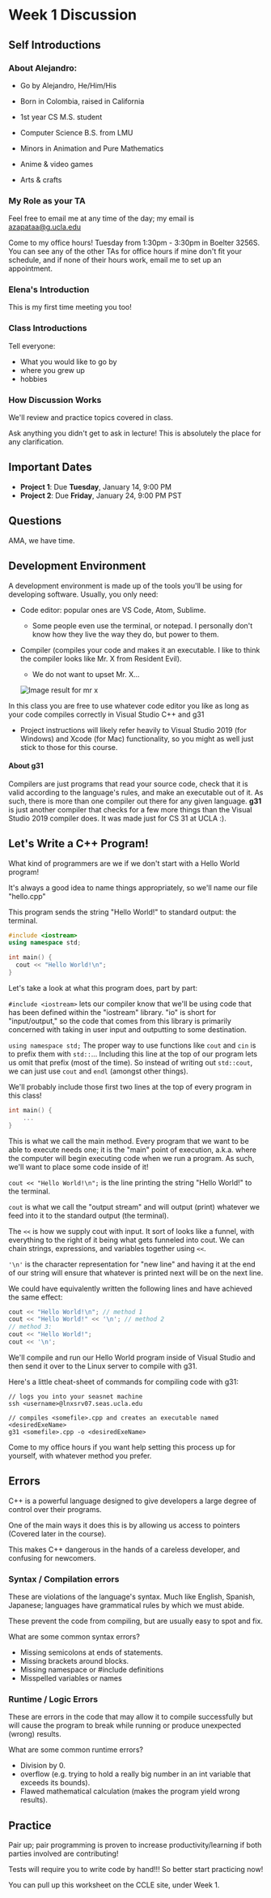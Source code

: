 # Week 1 Discussion

## Self Introductions

### About Alejandro: 

- Go by Alejandro, He/Him/His
- Born in Colombia, raised in California
- 1st year CS M.S. student

- Computer Science B.S. from LMU
- Minors in Animation and Pure Mathematics
- Anime & video games
- Arts & crafts

### My Role as your TA

Feel free to email me at any time of the day; my email is azapataa@g.ucla.edu

Come to my office hours! Tuesday from 1:30pm - 3:30pm in Boelter 3256S. You can see any of the other TAs for office hours if mine don't fit your schedule, and if none of their hours work, email me to set up an appointment. 

### Elena's Introduction

This is my first time meeting you too!

### Class Introductions

Tell everyone: 
- What you would like to go by
- where you grew up
- hobbies

### How Discussion Works

We'll review and practice topics covered in class.

Ask anything you didn't get to ask in lecture! This is absolutely the place for any clarification.

## Important Dates

- **Project 1**: Due **Tuesday**, January 14, 9:00 PM
- **Project 2**: Due **Friday**, January 24, 9:00 PM PST

## Questions

AMA, we have time.

## Development Environment

A development environment is made up of the tools you'll be using for developing software. Usually, you only need:
- Code editor: popular ones are VS Code, Atom, Sublime. 

  - Some people even use the terminal, or notepad. I personally don't know how they live the way they do, but power to them.

- Compiler (compiles your code and makes it an executable. I like to think the compiler looks like Mr. X from Resident Evil).

  - We do not want to upset Mr. X...

  ![Image result for mr x](https://vignette.wikia.nocookie.net/residentevil/images/8/80/Tyrant_%28Remake%29_4.png/revision/latest?cb=20190210203921)

In this class you are free to use whatever code editor you like as long as your code compiles correctly in Visual Studio C++ and g31

- Project instructions will likely refer heavily to Visual Studio 2019 (for Windows) and Xcode (for Mac) functionality, so you might as well just stick to those for this course. 

#### About g31

Compilers are just programs that read your source code, check that it is valid according to the language's rules, and make an executable out of it. As such, there is more than one compiler out there for any given language. **g31** is just another compiler that checks for a few more things than the Visual Studio 2019 compiler does. It was made just for CS 31 at UCLA :). 

## Let's Write a C++ Program!

What kind of programmers are we if we don't start with a Hello World program!

It's always a good idea to name things appropriately, so we'll name our file "hello.cpp"

This program sends the string "Hello World!" to standard output: the terminal.

```c++
#include <iostream>
using namespace std;

int main() {
  cout << "Hello World!\n";
}
```

Let's take a look at what this program does, part by part:

`#include <iostream>` lets our compiler know that we'll be using code that has been defined within the "iostream" library. "io" is short for "input/output," so the code that comes from this library is primarily concerned with taking in user input and outputting to some destination.

`using namespace std;` The proper way to use functions like `cout` and `cin` is to prefix them with `std::`... Including this line at the top of our program lets us omit that prefix (most of the time). So instead of writing out `std::cout`, we can just use `cout` and `endl` (amongst other things).

We'll probably include those first two lines at the top of every program in this class!

```C++
int main() {
	...
}
```

This is what we call the main method. Every program that we want to be able to execute needs one; it is the "main" point of execution, a.k.a. where the computer will begin executing code when we run a program. As such, we'll want to place some code inside of it!

`cout << "Hello World!\n";` is the line printing the string "Hello World!" to the terminal. 

`cout` is what we call the "output stream" and will output (print) whatever we feed into it to the standard output (the terminal). 

The `<<` is how we supply cout with input. It sort of looks like a funnel, with everything to the right of it being what gets funneled into cout. We can chain strings, expressions, and variables together using `<<`. 

`'\n'` is the character representation for "new line" and having it at the end of our string will ensure that whatever is printed next will be on the next line.

We could have equivalently written the following lines and have achieved the same effect:

```C++
cout << "Hello World!\n"; // method 1
cout << "Hello World!" << '\n'; // method 2
// method 3:
cout << "Hello World!";
cout << '\n';
```

We'll compile and run our Hello World program inside of Visual Studio and then send it over to the Linux server to compile with g31.

Here's a little cheat-sheet of commands for compiling code with g31:

```
// logs you into your seasnet machine
ssh <username>@lnxsrv07.seas.ucla.edu

// compiles <somefile>.cpp and creates an executable named <desiredExeName>
g31 <somefile>.cpp -o <desiredExeName>	
```

Come to my office hours if you want help setting this process up for yourself, with whatever method you prefer. 

## Errors

C++ is a powerful language designed to give developers a large degree of control over their programs. 

One of the main ways it does this is by allowing us access to pointers (Covered later in the course).

This makes C++ dangerous in the hands of a careless developer, and confusing for newcomers. 

### Syntax / Compilation errors

These are violations of the language's syntax. Much like English, Spanish, Japanese; languages have grammatical rules by which we must abide. 

These prevent the code from compiling, but are usually easy to spot and fix.

What are some common syntax errors?
- Missing semicolons at ends of statements.
- Missing brackets around blocks.
- Missing namespace or #include definitions
- Misspelled variables or names

### Runtime / Logic Errors

These are errors in the code that may allow it to compile successfully but will cause the program to break while running or produce unexpected (wrong) results. 

What are some common runtime errors?
- Division by 0.
- overflow (e.g. trying to hold a really big number in an int variable that exceeds its bounds).
- Flawed mathematical calculation (makes the program yield wrong results).

## Practice

Pair up; pair programming is proven to increase productivity/learning if both parties involved are contributing!

Tests will require you to write code by hand!!! So better start practicing now!

You can pull up this worksheet on the CCLE site, under Week 1.
